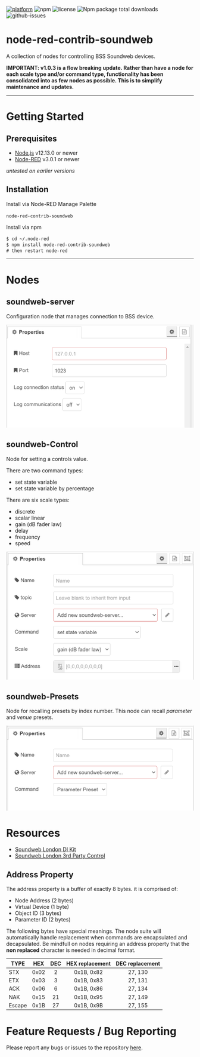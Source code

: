 [![platform](https://img.shields.io/badge/platform-Node--RED-red)](https://nodered.org)
![npm](https://img.shields.io/npm/v/node-red-contrib-soundweb.svg)
![license](https://img.shields.io/npm/l/node-red-contrib-soundweb.svg)
![Npm package total downloads](https://badgen.net/npm/dt/node-red-contrib-soundweb)
![github-issues](https://img.shields.io/github/issues/dudest/node-red-contrib-soundweb.svg)

# node-red-contrib-soundweb
A collection of nodes for controlling BSS Soundweb devices.

**IMPORTANT: v1.0.3 is a flow breaking update. Rather than have a node for each scale type and/or command type, functionality has been consolidated into as few nodes as possible. This is to simplify maintenance and updates.**

---

# Getting Started

## Prerequisites

- [Node.js](https://nodejs.org/en/) v12.13.0 or newer
- [Node-RED](https://nodered.org) v3.0.1 or newer

*untested on earlier versions*

## Installation

Install via Node-RED Manage Palette

`node-red-contrib-soundweb`

Install via npm

```
$ cd ~/.node-red
$ npm install node-red-contrib-soundweb
# then restart node-red
```

---

# Nodes

## soundweb-server

Configuration node that manages connection to BSS device.

![soundweb-server edit dialog](images/soundweb-server_edit.png)

## soundweb-Control

Node for setting a controls value.

There are two command types:

- set state variable
- set state variable by percentage

There are six scale types:

- discrete
- scalar linear
- gain (dB fader law)
- delay
- frequency
- speed

![soundweb-Control edit dialog](images/soundweb-Control_edit.png)

## soundweb-Presets

Node for recalling presets by index number. This node can recall *parameter* and *venue* presets.

![soundweb-Presets edit dialog](images/soundweb-Preset_edit.png)

# Resources

- [Soundweb London DI Kit](https://bssaudio.com/en/site_elements/soundweb-london-di-kit)
- [Soundweb London 3rd Party Control](https://help.harmanpro.com/Documents/135/Soundweb%20London%203rd%20Party%20Control.pdf)

## Address Property

The address property is a buffer of exactly 8 bytes. it is comprised of:

- Node Address (2 bytes)
- Virtual Device (1 byte)
- Object ID (3 bytes)
- Parameter ID (2 bytes)

The following bytes have special meanings. The node suite will automatically handle replacement when commands are encapsulated and decapsulated. Be mindfull on nodes requiring an address property that the **non replaced** character is needed in decimal format. 

| TYPE   | HEX  | DEC  | HEX replacement | DEC replacement |
| ------ |:----:| :---:| :-------------: | :-------------: |
| STX    | 0x02 | 2    | 0x1B, 0x82      | 27, 130         |
| ETX    | 0x03 | 3    | 0x1B, 0x83      | 27, 131         |
| ACK    | 0x06 | 6    | 0x1B, 0x86      | 27, 134         |
| NAK    | 0x15 | 21   | 0x1B, 0x95      | 27, 149         |
| Escape | 0x1B | 27   | 0x1B, 0x9B      | 27, 155         |

# Feature Requests / Bug Reporting

Please report any bugs or issues to the repository [here](https://github.com/dudest/node-red-contrib-soundweb/issues).